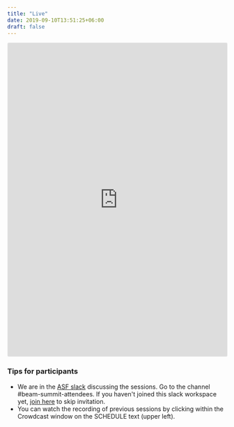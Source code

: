 ```yaml
---
title: "Live"
date: 2019-09-10T13:51:25+06:00
draft: false
---
```


<iframe width="100%" height="720" frameborder="0" marginheight="0" marginwidth="0" allowtransparency="true"
  src="https://www.crowdcast.io/e/beamsummit2021?navlinks=false&embed=true"
  style="border: 1px solid #EEE;border-radius:3px" allowfullscreen="true" webkitallowfullscreen="true"
  mozallowfullscreen="true"></iframe>

<br />  

<h3>Tips for participants</h3>
<ul>
  <li>We are in the <a href="https://the-asf.slack.com">ASF slack</a> discussing the sessions. Go to the channel #beam-summit-attendees. If you haven't joined this slack workspace yet, <a href="https://s.apache.org/slack-invite" target="_blank">join here</a> to skip invitation.</li>
  <li>You can watch the recording of previous sessions by clicking within the Crowdcast window on the SCHEDULE text (upper left).</li>
</ul>